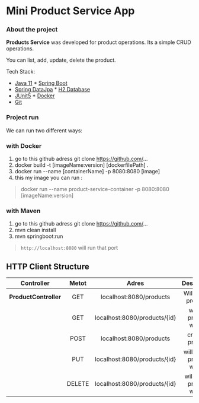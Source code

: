 # Mini Product Service App

### About the project

**Products Service** was developed for product operations. 
Its a simple CRUD operations.

You can list,  add, update, delete the product.

Tech Stack:
* [Java     11](#) * [Spring Boot](#)
* [Spring DataJpa](#) * [H2 Database](#)
* [JUnit5](#) * [Docker](#)
* [Git](#)

### Project run
We can run two different ways:

### with Docker
1. go to this github adress git clone https://github.com/...
2. docker build -t [imageName:version] [dockerfilePath] .
3. docker run --name [containerName] -p 8080:8080 [image]
4. this my image you can run :
> docker run --name product-service-container -p 8080:8080 [imageName:version]

 
### with Maven
1. go to this github adress git clone https://github.com/...
2. mvn clean install
3. mvn springboot:run

> `http://localhost:8080` will run that port

## HTTP Client Structure

|      Controller          | Metot  |            Adres                  |                  Description                |
| :-------------------:    | :----: | :-------------------------:       | :-----------------------------------------: |
|  **ProductController**   |  GET   |   localhost:8080/products         |        Will List All products               |
|                          |  GET   |  localhost:8080/products/{id}     |        will get product with id             |
|                          |  POST  |   localhost:8080/products         |             create a product                |
|                          |  PUT   |  localhost:8080/products/{id}     |       will update product with id           |
|                          | DELETE |  localhost:8080/products/{id}     |         will delete product with id         |
